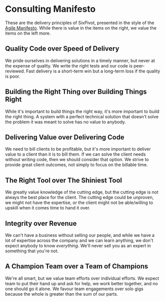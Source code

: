 # Consulting Manifesto

These are the delivery principles of SixPivot, presented in the style of the [Agile Manifesto](https://agilemanifesto.org/). While there is value in the items on the right, we value the items on the left more.

## **Quality Code** over Speed of Delivery

We pride ourselves in delivering solutions in a timely manner, but never at the expense of quality. We write the right tests and our code is peer-reviewed. Fast delivery is a short-term win but a long-term loss if the quality is poor.

## **Building the Right Thing** over Building Things Right

While it's important to build things the right way, it's more important to build the right thing. A system with a perfect technical solution that doesn't solve the problem it was meant to solve has no value to anybody.

## **Delivering Value** over Delivering Code

We need to bill clients to be profitable, but it's more important to deliver value to a client than it is to bill them. If we can solve the client needs without writing code, then we should consider that option. We strive to provide great client outcomes, not simply to focus on the billable time.

## **The Right Tool** over The Shiniest Tool

We greatly value knowledge of the cutting edge, but the cutting edge is not always the best place for the client. The cutting edge could be unproven, we might not have the expertise, or the client might not be able/willing to upskill when it comes time to hand it over.

## **Integrity** over Revenue

We can't have a business without selling our people, and while we have a lot of expertise across the company and we can learn anything, we don't expect anybody to know _everything_. We'll never sell you as an expert in something that you're not.

## **A Champion Team** over a Team of Champions

We're all smart, but we value team efforts over individual efforts. We expect team to put their hand up and ask for help, we work better together, and no one should go it alone. We favour team engagements over solo gigs because the whole is greater than the sum of our parts.
